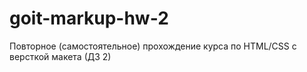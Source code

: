 # goit-markup-hw-2
Повторное (самостоятельное) прохождение курса по HTML/CSS с версткой макета (ДЗ 2)
